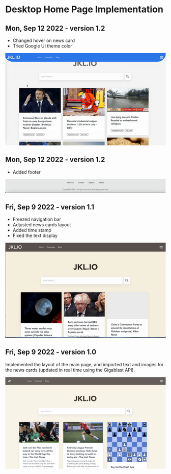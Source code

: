 # Desktop Home Page Implementation

## Mon, Sep 12 2022 - version 1.2

- Changed hover on news card
- Tried Google UI theme color

![alt text](/gif_v1.3.gif)

## Mon, Sep 12 2022 - version 1.2

- Added footer

![alt text](/footer.png)

## Fri, Sep 9 2022 - version 1.1

- Freezed navigation bar
- Adjusted news cards layout
- Added time stamp
- Fixed the text display

![alt text](/gif_v1.1.gif)

## Fri, Sep 9 2022 - version 1.0

Implemented the layout of the main page, and imported text and images for the news cards (updated in real time using the Gigablast API).

![alt text](/screen_shot_v1.png)